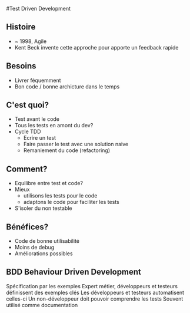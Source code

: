 #Test Driven Development

## Histoire
* ~ 1998, Agile
* Kent Beck invente cette approche pour apporte un feedback rapide


## Besoins
* Livrer féquemment
* Bon code / bonne archicture dans le temps


## C'est quoi?
* Test avant le code
* Tous les tests en amont du dev?
* Cycle TDD
  * Ecrire un test
  * Faire passer le test avec une solution naive
  * Remaniement du code (refactoring)
  

## Comment?
* Equilibre entre test et code?
* Mieux 
  * utilisons les tests pour le code
  * adaptons le code pour faciliter les tests
* S'isoler du non testable


## Bénéfices?
* Code de bonne utilisabilité
* Moins de debug
* Améliorations possibles



## BDD Behaviour Driven Development
Spécification par les exemples
Expert métier, développeurs et testeurs définissent des exemples clés
Les développeurs et testeurs automatisent celles-ci 
Un non-développeur doit pouvoir comprendre les tests
Souvent utilisé comme documentation